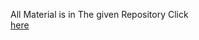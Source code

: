 All Material is in The given Repository Click  
<a href = "https://github.com/qasim1020/DeepLearning-Q3">here</a>
